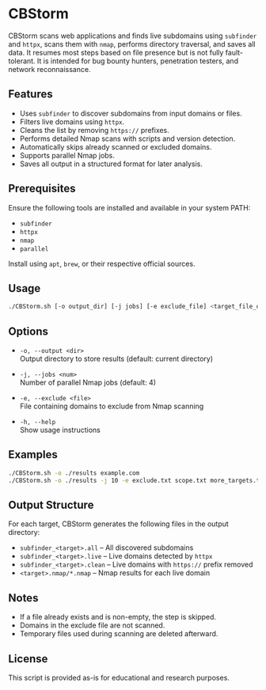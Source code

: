 # CBStorm

CBStorm scans web applications and finds live subdomains using `subfinder` and `httpx`, scans them with `nmap`, performs directory traversal, and saves all data. It resumes most steps based on file presence but is not fully fault-tolerant. It is intended for bug bounty hunters, penetration testers, and network reconnaissance.

## Features

- Uses `subfinder` to discover subdomains from input domains or files.
- Filters live domains using `httpx`.
- Cleans the list by removing `https://` prefixes.
- Performs detailed Nmap scans with scripts and version detection.
- Automatically skips already scanned or excluded domains.
- Supports parallel Nmap jobs.
- Saves all output in a structured format for later analysis.

## Prerequisites

Ensure the following tools are installed and available in your system PATH:

- `subfinder`
- `httpx`
- `nmap`
- `parallel`

Install using `apt`, `brew`, or their respective official sources.

## Usage

```bash
./CBStorm.sh [-o output_dir] [-j jobs] [-e exclude_file] <target_file_or_domain1> [<target_file_or_domain2> ...]
```

## Options

- `-o, --output <dir>`  
  Output directory to store results (default: current directory)

- `-j, --jobs <num>`  
  Number of parallel Nmap jobs (default: 4)

- `-e, --exclude <file>`  
  File containing domains to exclude from Nmap scanning

- `-h, --help`  
  Show usage instructions

## Examples

```bash
./CBStorm.sh -o ./results example.com
./CBStorm.sh -o ./results -j 10 -e exclude.txt scope.txt more_targets.txt
```

## Output Structure

For each target, CBStorm generates the following files in the output directory:

- `subfinder_<target>.all` – All discovered subdomains  
- `subfinder_<target>.live` – Live domains detected by `httpx`  
- `subfinder_<target>.clean` – Live domains with `https://` prefix removed  
- `<target>.nmap/*.nmap` – Nmap results for each live domain

## Notes

- If a file already exists and is non-empty, the step is skipped.
- Domains in the exclude file are not scanned.
- Temporary files used during scanning are deleted afterward.

## License

This script is provided as-is for educational and research purposes.
